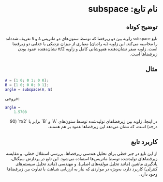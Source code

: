 
<div dir="rtl">

# نام تابع: subspace

## توضیح کوتاه
تابع `subspace` زاویه بین دو زیرفضا که توسط ستون‌های دو ماتریس `A` و `B` تعریف شده‌اند را محاسبه می‌کند. این زاویه (به رادیان) معیاری از میزان نزدیکی یا جدایی دو زیرفضا است. زاویه صفر نشان‌دهنده همپوشانی کامل و زاویه π/2 نشان‌دهنده عمود بودن زیرفضاها است.

## مثال
<div dir="ltr">

```matlab
A = [1 0; 0 1; 0 0];
B = [1 0; 0 0; 0 1];
angle = subspace(A, B)
```

خروجی:
```matlab
angle =
    1.5708
```

</div>
در اینجا، زاویه بین زیرفضاهای تولیدشده توسط ستون‌های `A` و `B` برابر با `π/2` (90 درجه) است، که نشان می‌دهد این زیرفضاها عمود بر هم هستند.

## کاربرد تابع
از این تابع در جبر خطی برای تحلیل هندسی زیرفضاها، بررسی استقلال خطی، و مقایسه زیرفضاهای تولیدشده توسط ماتریس‌ها استفاده می‌شود. این تابع در پردازش سیگنال، یادگیری ماشین (مانند تحلیل مولفه‌های اصلی)، و مهندسی (مانند تحلیل سیستم‌های کنترلی) کاربرد دارد، به‌ویژه در مواردی که نیاز به ارزیابی شباهت یا تفاوت بین زیرفضاها وجود دارد.

</div>

